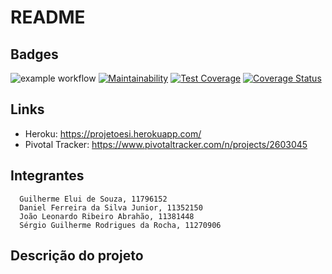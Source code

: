 # README

## Badges

![example workflow](https://github.com/ges-cs01/projeto_esi/actions/workflows/rubyonrails.yml/badge.svg)
[![Maintainability](https://api.codeclimate.com/v1/badges/9478d2940ed2d4391dad/maintainability)](https://codeclimate.com/github/ges-cs01/projeto_esi/maintainability) 
[![Test Coverage](https://api.codeclimate.com/v1/badges/9478d2940ed2d4391dad/test_coverage)](https://codeclimate.com/github/ges-cs01/projeto_esi/test_coverage) 
[![Coverage Status](https://coveralls.io/repos/github/ges-cs01/projeto_esi/badge.svg?branch=main)](https://coveralls.io/github/ges-cs01/projeto_esi?branch=main)

## Links
* Heroku: https://projetoesi.herokuapp.com/
* Pivotal Tracker: https://www.pivotaltracker.com/n/projects/2603045

## Integrantes
      Guilherme Elui de Souza, 11796152
      Daniel Ferreira da Silva Junior, 11352150
      João Leonardo Ribeiro Abrahão, 11381448
      Sérgio Guilherme Rodrigues da Rocha, 11270906
## Descrição do projeto

